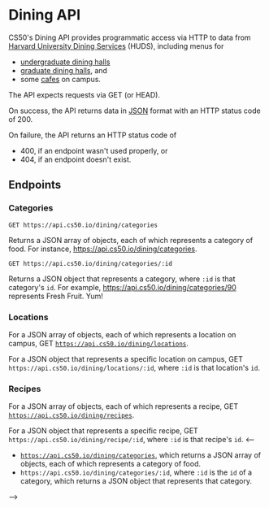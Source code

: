 # Dining API

CS50's Dining API provides programmatic access via HTTP to data from [Harvard University Dining Services](https://dining.harvard.edu/) (HUDS), including menus for

* [undergraduate dining halls](https://dining.harvard.edu/campus-dining/undergraduate-dining/weeks-menu)
* [graduate dining halls](https://dining.harvard.edu/campus-dining/graduate-dining-halls/menus), and
* some [cafes](https://dining.harvard.edu/campus-dining/cafes/hungry) on campus.

The API expects requests via GET (or HEAD).

On success, the API returns data in [JSON](https://en.wikipedia.org/wiki/JSON) format with an HTTP status code of 200.

On failure, the API returns an HTTP status code of

* 400, if an endpoint wasn't used properly, or
* 404, if an endpoint doesn't exist.

## Endpoints

### Categories

```
GET https://api.cs50.io/dining/categories
```

Returns a JSON array of objects, each of which represents a category of food. For instance, <https://api.cs50.io/dining/categories>.

```
GET https://api.cs50.io/dining/categories/:id
```

Returns a JSON object that represents a category, where `:id` is that category's `id`. For example, <https://api.cs50.io/dining/categories/90> represents Fresh Fruit. Yum!

### Locations

For a JSON array of objects, each of which represents a location on campus, GET [`https://api.cs50.io/dining/locations`](https://api.cs50.io/dining/locations).

For a JSON object that represents a specific location on campus, GET `https://api.cs50.io/dining/locations/:id`, where `:id` is that location's `id`.

### Recipes

For a JSON array of objects, each of which represents a recipe, GET [`https://api.cs50.io/dining/recipes`](https://api.cs50.io/dining/recipes).

For a JSON object that represents a specific recipe, GET `https://api.cs50.io/dining/recipe/:id`, where `:id` is that recipe's `id`.
<--

* [`https://api.cs50.io/dining/categories`](https://api.cs50.io/dining/categories), which returns a JSON array of objects, each of which represents a category of food.
* `https://api.cs50.io/dining/categories/:id`, where `:id` is the `id` of a category, which returns a JSON object that represents that category.

-->
